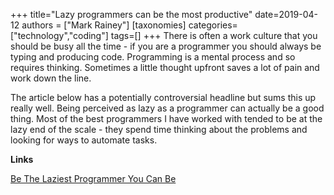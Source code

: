 +++
title="Lazy programmers can be the most productive"
date=2019-04-12
authors = ["Mark Rainey"]
[taxonomies]
categories=["technology","coding"]
tags=[]
+++
There is often a work culture that you should be busy all the time - if you are a programmer you should always be typing and producing code. Programming is a mental process and so requires thinking. Sometimes a little thought upfront saves a lot of pain and work down the line.
<!-- more -->

The article below has a potentially controversial headline but sums this up really well. Being perceived as lazy as a programmer can actually be a good thing. Most of the best programmers I have worked with tended to be at the lazy end of the scale - they spend time thinking about the problems and looking for ways to automate tasks.

__Links__

[Be The Laziest Programmer You Can Be](https://exceptionnotfound.net/be-the-laziest-programmer-you-can-be)
